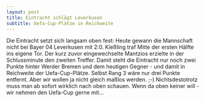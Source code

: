 ```yaml
---
layout: post
title: Eintracht schlägt Leverkusen
subtitle: Uefa-Cup-Plätze in Reichweite
---
```


Die Eintracht setzt sich langsam oben fest: Heute gewann die Mannschaft nicht bei Bayer 04 Leverkusen mit 2:0. Kießling traf Mitte der ersten Hälfte ins eigene Tor. Der kurz zuvor eingewechselte Mantzios erzielte in der Schlussminute den zweiten Treffer. Damit steht die Eintracht nur noch zwei Punkte hinter Werder Bremen und dem heutigen Gegner - und damit in Reichweite der Uefa-Cup-Plätze. Selbst Rang 3 wäre nur drei Punkte entfernt. Aber wir wollen ja nicht gleich maßlos werden. ;-) Nichtsdestotrotz muss man ab sofort wirklich nach oben schauen. Wenn da oben keiner will - wir nehmen den Uefa-Cup gerne mit...


